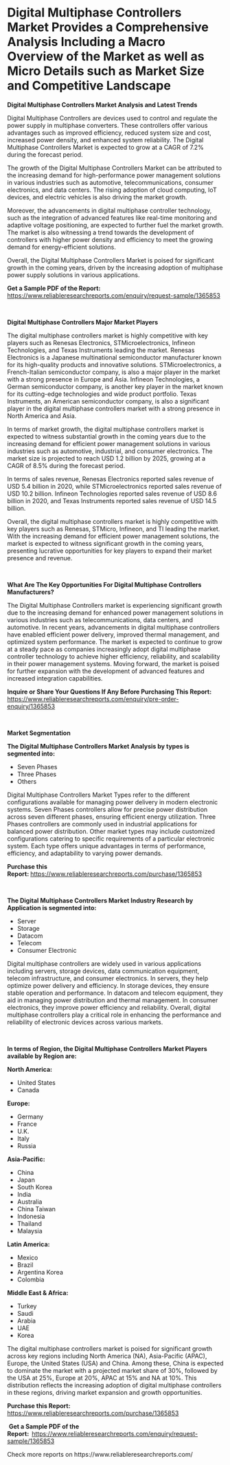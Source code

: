 <p><h1>Digital Multiphase Controllers Market Provides a Comprehensive Analysis Including a Macro Overview of the Market as well as Micro Details such as Market Size and Competitive Landscape</h1></p><p><strong>Digital Multiphase Controllers Market Analysis and Latest Trends</strong></p>
<p><p>Digital Multiphase Controllers are devices used to control and regulate the power supply in multiphase converters. These controllers offer various advantages such as improved efficiency, reduced system size and cost, increased power density, and enhanced system reliability. The Digital Multiphase Controllers Market is expected to grow at a CAGR of 7.2% during the forecast period.</p><p>The growth of the Digital Multiphase Controllers Market can be attributed to the increasing demand for high-performance power management solutions in various industries such as automotive, telecommunications, consumer electronics, and data centers. The rising adoption of cloud computing, IoT devices, and electric vehicles is also driving the market growth.</p><p>Moreover, the advancements in digital multiphase controller technology, such as the integration of advanced features like real-time monitoring and adaptive voltage positioning, are expected to further fuel the market growth. The market is also witnessing a trend towards the development of controllers with higher power density and efficiency to meet the growing demand for energy-efficient solutions.</p><p>Overall, the Digital Multiphase Controllers Market is poised for significant growth in the coming years, driven by the increasing adoption of multiphase power supply solutions in various applications.</p></p>
<p><strong>Get a Sample PDF of the Report:&nbsp;</strong> <a href="https://www.reliableresearchreports.com/enquiry/request-sample/1365853">https://www.reliableresearchreports.com/enquiry/request-sample/1365853</a></p>
<p>&nbsp;</p>
<p><strong>Digital Multiphase Controllers Major Market Players</strong></p>
<p><p>The digital multiphase controllers market is highly competitive with key players such as Renesas Electronics, STMicroelectronics, Infineon Technologies, and Texas Instruments leading the market. Renesas Electronics is a Japanese multinational semiconductor manufacturer known for its high-quality products and innovative solutions. STMicroelectronics, a French-Italian semiconductor company, is also a major player in the market with a strong presence in Europe and Asia. Infineon Technologies, a German semiconductor company, is another key player in the market known for its cutting-edge technologies and wide product portfolio. Texas Instruments, an American semiconductor company, is also a significant player in the digital multiphase controllers market with a strong presence in North America and Asia.</p><p>In terms of market growth, the digital multiphase controllers market is expected to witness substantial growth in the coming years due to the increasing demand for efficient power management solutions in various industries such as automotive, industrial, and consumer electronics. The market size is projected to reach USD 1.2 billion by 2025, growing at a CAGR of 8.5% during the forecast period.</p><p>In terms of sales revenue, Renesas Electronics reported sales revenue of USD 5.4 billion in 2020, while STMicroelectronics reported sales revenue of USD 10.2 billion. Infineon Technologies reported sales revenue of USD 8.6 billion in 2020, and Texas Instruments reported sales revenue of USD 14.5 billion.</p><p>Overall, the digital multiphase controllers market is highly competitive with key players such as Renesas, STMicro, Infineon, and TI leading the market. With the increasing demand for efficient power management solutions, the market is expected to witness significant growth in the coming years, presenting lucrative opportunities for key players to expand their market presence and revenue.</p></p>
<p>&nbsp;</p>
<p><strong>What Are The Key Opportunities For Digital Multiphase Controllers Manufacturers?</strong></p>
<p><p>The Digital Multiphase Controllers market is experiencing significant growth due to the increasing demand for enhanced power management solutions in various industries such as telecommunications, data centers, and automotive. In recent years, advancements in digital multiphase controllers have enabled efficient power delivery, improved thermal management, and optimized system performance. The market is expected to continue to grow at a steady pace as companies increasingly adopt digital multiphase controller technology to achieve higher efficiency, reliability, and scalability in their power management systems. Moving forward, the market is poised for further expansion with the development of advanced features and increased integration capabilities.</p></p>
<p><strong>Inquire or Share Your Questions If Any Before Purchasing This Report:</strong> <a href="https://www.reliableresearchreports.com/enquiry/pre-order-enquiry/1365853">https://www.reliableresearchreports.com/enquiry/pre-order-enquiry/1365853</a></p>
<p>&nbsp;</p>
<p><strong>Market Segmentation</strong></p>
<p><strong>The Digital Multiphase Controllers Market Analysis by types is segmented into:</strong></p>
<p><ul><li>Seven Phases</li><li>Three Phases</li><li>Others</li></ul></p>
<p><p>Digital Multiphase Controllers Market Types refer to the different configurations available for managing power delivery in modern electronic systems. Seven Phases controllers allow for precise power distribution across seven different phases, ensuring efficient energy utilization. Three Phases controllers are commonly used in industrial applications for balanced power distribution. Other market types may include customized configurations catering to specific requirements of a particular electronic system. Each type offers unique advantages in terms of performance, efficiency, and adaptability to varying power demands.</p></p>
<p><strong>Purchase this Report:&nbsp;</strong><a href="https://www.reliableresearchreports.com/purchase/1365853">https://www.reliableresearchreports.com/purchase/1365853</a></p>
<p>&nbsp;</p>
<p><strong>The Digital Multiphase Controllers Market Industry Research by Application is segmented into:</strong></p>
<p><ul><li>Server</li><li>Storage</li><li>Datacom</li><li>Telecom</li><li>Consumer Electronic</li></ul></p>
<p><p>Digital multiphase controllers are widely used in various applications including servers, storage devices, data communication equipment, telecom infrastructure, and consumer electronics. In servers, they help optimize power delivery and efficiency. In storage devices, they ensure stable operation and performance. In datacom and telecom equipment, they aid in managing power distribution and thermal management. In consumer electronics, they improve power efficiency and reliability. Overall, digital multiphase controllers play a critical role in enhancing the performance and reliability of electronic devices across various markets.</p></p>
<p>&nbsp;</p>
<p><strong>In terms of Region, the Digital Multiphase Controllers Market Players available by Region are:</strong></p>
<p>
    <p> <strong> North America: </strong>
        <ul>
            <li>United States</li>
            <li>Canada</li>
        </ul>
        </p> 
    <p> <strong> Europe: </strong>
        <ul>
            <li>Germany</li>
            <li>France</li>
            <li>U.K.</li>
            <li>Italy</li>
            <li>Russia</li>
        </ul>
        </p> 
    <p> <strong> Asia-Pacific: </strong>
        <ul>
            <li>China</li>
            <li>Japan</li>
            <li>South Korea</li>
            <li>India</li>
            <li>Australia</li>
            <li>China Taiwan</li>
            <li>Indonesia</li>
            <li>Thailand</li>
            <li>Malaysia</li>
        </ul>
        </p> 
    <p> <strong> Latin America: </strong>
        <ul>
            <li>Mexico</li>
            <li>Brazil</li>
            <li>Argentina Korea</li>
            <li>Colombia</li>
        </ul>
        </p> 
    <p> <strong> Middle East & Africa: </strong>
        <ul>
            <li>Turkey</li>
            <li>Saudi</li>
            <li>Arabia</li>
            <li>UAE</li>
            <li>Korea</li>
        </ul>
    </p>
    </p>
<p><p>The digital multiphase controllers market is poised for significant growth across key regions including North America (NA), Asia-Pacific (APAC), Europe, the United States (USA) and China. Among these, China is expected to dominate the market with a projected market share of 30%, followed by the USA at 25%, Europe at 20%, APAC at 15% and NA at 10%. This distribution reflects the increasing adoption of digital multiphase controllers in these regions, driving market expansion and growth opportunities.</p></p>
<p><strong>Purchase this Report: </strong><a href="https://www.reliableresearchreports.com/purchase/1365853">https://www.reliableresearchreports.com/purchase/1365853</a></p>
<p>&nbsp;<strong>Get a Sample PDF of the Report:&nbsp;&nbsp;</strong><a href="https://www.reliableresearchreports.com/enquiry/request-sample/1365853">https://www.reliableresearchreports.com/enquiry/request-sample/1365853</a></p>
<p><strong></strong></p>
<p>Check more reports on https://www.reliableresearchreports.com/</p>